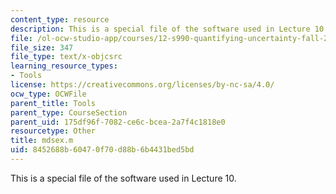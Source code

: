 ```yaml
---
content_type: resource
description: This is a special file of the software used in Lecture 10.
file: /ol-ocw-studio-app/courses/12-s990-quantifying-uncertainty-fall-2012/8452688b60470f70d88b6b4431bed5bd_mdsex.m
file_size: 347
file_type: text/x-objcsrc
learning_resource_types:
- Tools
license: https://creativecommons.org/licenses/by-nc-sa/4.0/
ocw_type: OCWFile
parent_title: Tools
parent_type: CourseSection
parent_uid: 175df96f-7082-ce6c-bcea-2a7f4c1818e0
resourcetype: Other
title: mdsex.m
uid: 8452688b-6047-0f70-d88b-6b4431bed5bd
---
```

This is a special file of the software used in Lecture 10.